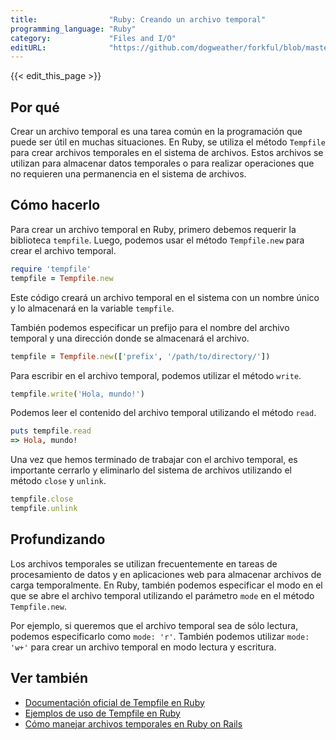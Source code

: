 ```yaml
---
title:                "Ruby: Creando un archivo temporal"
programming_language: "Ruby"
category:             "Files and I/O"
editURL:              "https://github.com/dogweather/forkful/blob/master/content/es/ruby/creating-a-temporary-file.md"
---
```


{{< edit_this_page >}}

## Por qué

Crear un archivo temporal es una tarea común en la programación que puede ser útil en muchas situaciones. En Ruby, se utiliza el método `Tempfile` para crear archivos temporales en el sistema de archivos. Estos archivos se utilizan para almacenar datos temporales o para realizar operaciones que no requieren una permanencia en el sistema de archivos.

## Cómo hacerlo

Para crear un archivo temporal en Ruby, primero debemos requerir la biblioteca `tempfile`. Luego, podemos usar el método `Tempfile.new` para crear el archivo temporal.

```Ruby
require 'tempfile'
tempfile = Tempfile.new
```

Este código creará un archivo temporal en el sistema con un nombre único y lo almacenará en la variable `tempfile`.

También podemos especificar un prefijo para el nombre del archivo temporal y una dirección donde se almacenará el archivo.

```Ruby
tempfile = Tempfile.new(['prefix', '/path/to/directory/'])
```

Para escribir en el archivo temporal, podemos utilizar el método `write`.

```Ruby
tempfile.write('Hola, mundo!')
```

Podemos leer el contenido del archivo temporal utilizando el método `read`.

```Ruby
puts tempfile.read
=> Hola, mundo!
```

Una vez que hemos terminado de trabajar con el archivo temporal, es importante cerrarlo y eliminarlo del sistema de archivos utilizando el método `close` y `unlink`.

```Ruby
tempfile.close
tempfile.unlink
```

## Profundizando

Los archivos temporales se utilizan frecuentemente en tareas de procesamiento de datos y en aplicaciones web para almacenar archivos de carga temporalmente. En Ruby, también podemos especificar el modo en el que se abre el archivo temporal utilizando el parámetro `mode` en el método `Tempfile.new`.

Por ejemplo, si queremos que el archivo temporal sea de sólo lectura, podemos especificarlo como `mode: 'r'`. También podemos utilizar `mode: 'w+'` para crear un archivo temporal en modo lectura y escritura.

## Ver también

- [Documentación oficial de Tempfile en Ruby](https://ruby-doc.org/stdlib-2.7.2/libdoc/tempfile/rdoc/Tempfile.html)
- [Ejemplos de uso de Tempfile en Ruby](https://www.baeldung.com/ruby-tempfile)
- [Cómo manejar archivos temporales en Ruby on Rails](https://medium.com/platformatec/como-manejar-archivos-temporales-en-ruby-on-rails-ca1d6b5896ec)
